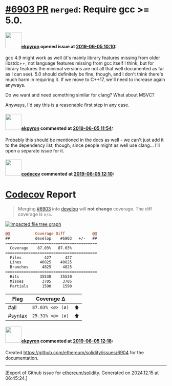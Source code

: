 # [\#6903 PR](https://github.com/ethereum/solidity/pull/6903) `merged`: Require gcc >= 5.0.

#### <img src="https://avatars.githubusercontent.com/u/1347491?v=4" width="50">[ekpyron](https://github.com/ekpyron) opened issue at [2019-06-05 10:10](https://github.com/ethereum/solidity/pull/6903):

gcc 4.9 might work as well (it's mainly library features missing from older libstdc++, not language features missing from gcc itself I think, but for library features the minimal versions are not all that well documented as far as I can see). 5.0 should definitely be fine, though, and I don't think there's much harm in requiring it.
If we move to C++17, we'll need to increase again anyways.

Do we want and need something similar for clang? What about MSVC?

Anyways, I'd say this is a reasonable first step in any case.

#### <img src="https://avatars.githubusercontent.com/u/1347491?v=4" width="50">[ekpyron](https://github.com/ekpyron) commented at [2019-06-05 11:54](https://github.com/ethereum/solidity/pull/6903#issuecomment-499052091):

Probably this should be mentioned in the docs as well - we can't just add it to the dependency list, though, since people might as well use clang... I'll open a separate issue for it.

#### <img src="https://avatars.githubusercontent.com/in/254?v=4" width="50">[codecov](https://github.com/apps/codecov) commented at [2019-06-05 12:10](https://github.com/ethereum/solidity/pull/6903#issuecomment-499056882):

# [Codecov](https://codecov.io/gh/ethereum/solidity/pull/6903?src=pr&el=h1) Report
> Merging [#6903](https://codecov.io/gh/ethereum/solidity/pull/6903?src=pr&el=desc) into [develop](https://codecov.io/gh/ethereum/solidity/commit/d01c4195f89b0cec94cf9c90d0c0ddd39265196d?src=pr&el=desc) will **not change** coverage.
> The diff coverage is `n/a`.

[![Impacted file tree graph](https://codecov.io/gh/ethereum/solidity/pull/6903/graphs/tree.svg?width=650&token=87PGzVEwU0&height=150&src=pr)](https://codecov.io/gh/ethereum/solidity/pull/6903?src=pr&el=tree)

```diff
@@           Coverage Diff            @@
##           develop    #6903   +/-   ##
========================================
  Coverage    87.03%   87.03%           
========================================
  Files          427      427           
  Lines        40825    40825           
  Branches      4825     4825           
========================================
  Hits         35530    35530           
  Misses        3705     3705           
  Partials      1590     1590
```

| Flag | Coverage Δ | |
|---|---|---|
| #all | `87.03% <ø> (ø)` | :arrow_up: |
| #syntax | `25.31% <ø> (ø)` | :arrow_up: |

#### <img src="https://avatars.githubusercontent.com/u/1347491?v=4" width="50">[ekpyron](https://github.com/ekpyron) commented at [2019-06-05 12:18](https://github.com/ethereum/solidity/pull/6903#issuecomment-499059019):

Created https://github.com/ethereum/solidity/issues/6904 for the documentation.


-------------------------------------------------------------------------------



[Export of Github issue for [ethereum/solidity](https://github.com/ethereum/solidity). Generated on 2024.12.15 at 06:45:24.]
